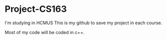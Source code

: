 # Project-CS163

I'm studying in HCMUS
This is my github to save my project in each course.

Most of my code will be coded in c++.
